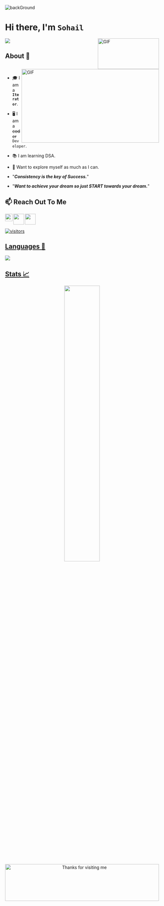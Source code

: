 ![backGround](https://user-images.githubusercontent.com/65973949/173111483-b9b737a1-668f-4c11-b967-d686c6e05c19.jpeg)
# Hi there, I'm `Sohail` <!--<img src="https://raw.githubusercontent.com/aemmadi/aemmadi/master/wave.gif" width="30px"> -->
<img align="right" alt="GIF" src="https://media.giphy.com/media/RK5KD6UcUpAt92zZvt/giphy.gif" width = "200" height = "100"/>

<!-- <img align ="right" src="https://media.giphy.com/media/SWoSkN6DxTszqIKEqv/giphy.gif" alt="Coder GIF" width="500"> -->

 <a href="https://github.com/zaidhafeez/readme-typing-svg"><img src="https://readme-typing-svg.herokuapp.com/?lines=App%20Developer;Always%20learning%20new%20things&font=Fira%20Code&center=true&width=440&height=45&color=f75c7e&vCenter=true&size=22"></a>

 ## About 👋
<!-- <img align = "right" src="https://media.giphy.com/media/ZoEzx25hwgxM94Zq0d/giphy.gif" width="210" /><br> -->
<img align="right" alt="GIF" src="https://github.com/abhisheknaiidu/abhisheknaiidu/blob/master/code.gif?raw=true" width="450" height="240" /><br>
 - 🎓 I am a **`Iterator`**.
 - :desktop_computer: I am a ~~coder~~ `Developer`.
 - :books: I am learning DSA.
 - :satellite: Want to explore myself as much as I can.
  
  - "***Consistency is the key of Success.***"
  - "***Want to achieve your dream so just START towards your dream.***"




## 📫 **Reach Out To Me**
 <a href="https://www.linkedin.com/in/mohammad-sohail-ansari-3b3316132/">
   <img align="left" width="24px" src="https://upload.wikimedia.org/wikipedia/commons/c/ca/LinkedIn_logo_initials.png" />
</a>
<!-- <img src="https://media.giphy.com/media/LnQjpWaON8nhr21vNW/giphy.gif" width="60"> <em><b>I love connecting with different people</b> so if you want to say <b>hi, I'll be happy to meet you more!</b> :)</em>

<a href="https://twitter.com/sohail1613">
  <img align="left" width="26px" src="https://cdn.jsdelivr.net/npm/simple-icons@v3/icons/twitter.svg" />
</a>
<a href="https://mail.google.com/mail/?view=cm&fs=1&to=sohail1613@gmail.com">
  <img align="left" width="26px" src="https://cdn.jsdelivr.net/npm/simple-icons@v3/icons/gmail.svg" />
</a> -->

<p align="left">
  <a href="https://twitter.com/sohail1613"><img align="left" width="35px" src="https://logodownload.org/wp-content/uploads/2014/09/twitter-logo-6.png" />
 <a href="https://mail.google.com/mail/?view=cm&fs=1&to=sohail1613@gmail.com"><img align="left" width="35px" src="https://cdn-icons-png.flaticon.com/512/281/281769.png" />
</p>




<br />
<br />

![visitors](https://visitor-badge.laobi.icu/badge?page_id=sohail1613.sohail1613)

<!-- ## Repositories
- [LearnDSA](https://github.com/sohail1613/DSA_questions)
- [RevisionDSA](https://github.com/sohail1613/Revise_java) -->

## Languages 📝
<img
     src="https://github-readme-stats.vercel.app/api/top-langs/?username=sohail1613&layout=compact&theme=tokyonight"
     />
<!-- ## Contribution Graph 📊
 <img
     src="https://activity-graph.herokuapp.com/graph?username=sohail1613&theme=chartreuse-dark"
     /> -->
## Stats 📈

<p align="center">
 <!-- <img width="48%" src="https://github-readme-stats.vercel.app/api?username=sohail1613&show_icons=true&theme=tokyonight" />   -->
 <img width="48%" src="https://github-readme-streak-stats.herokuapp.com/?user=sohail1613&show_icons=true&theme=tokyonight" />
<p/>

<div align="center">

<img height="120" alt="Thanks for visiting me" width="100%" src="https://raw.githubusercontent.com/BrunnerLivio/brunnerlivio/master/images/marquee.svg" />
<br />


